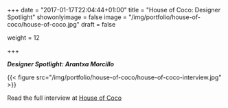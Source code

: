 +++
date = "2017-01-17T22:04:44+01:00"
title = "House of Coco: Designer Spotlight"
showonlyimage = false
image = "/img/portfolio/house-of-coco/house-of-coco.jpg"
draft = false

weight = 12



+++

***Designer Spotlight: Arantxa Morcillo***
<!--more-->
{{< figure src="/img/portfolio/house-of-coco/house-of-coco-interview.jpg"  >}}


Read the full interview at  <a href="https://www.notjustalabel.com/editorial/arantxa-morcillos-splintered-moodboard"> House of Coco <a/>
